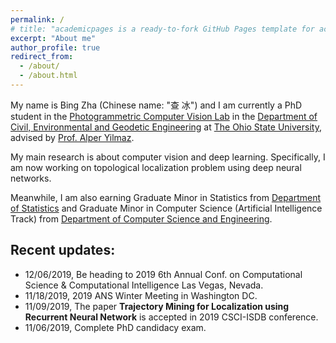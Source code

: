 ```yaml
---
permalink: /
# title: "academicpages is a ready-to-fork GitHub Pages template for academic personal websites"
excerpt: "About me"
author_profile: true
redirect_from: 
  - /about/
  - /about.html
---
```


My name is Bing Zha (Chinese name: "查 冰") and I am currently a PhD student in the [Photogrammetric Computer Vision Lab](https://pcvlab.engineering.osu.edu/) in the [Department of Civil, Environmental and Geodetic Engineering](https://ceg.osu.edu/) at [The Ohio State University](https://www.osu.edu/), advised by [Prof. Alper Yilmaz](https://ceg.osu.edu/people/yilmaz.15).

My main research is about computer vision and deep learning. Specifically, I am now working on topological localization problem using deep neural networks.   

Meanwhile, I am also earning Graduate Minor in Statistics from [Department of Statistics](https://stat.osu.edu/) and Graduate Minor in Computer Science (Artificial Intelligence Track) from [Department of Computer Science and Engineering](https://cse.osu.edu/). 


Recent updates:
------
- 12/06/2019, Be heading to 2019 6th Annual Conf. on Computational Science & Computational Intelligence Las Vegas, Nevada. 
- 11/18/2019, 2019 ANS Winter Meeting in Washington DC. 
- 11/09/2019, The paper **Trajectory Mining for Localization using Recurrent Neural Network** is accepted in 2019 CSCI-ISDB conference. 
- 11/06/2019, Complete PhD candidacy exam. 

